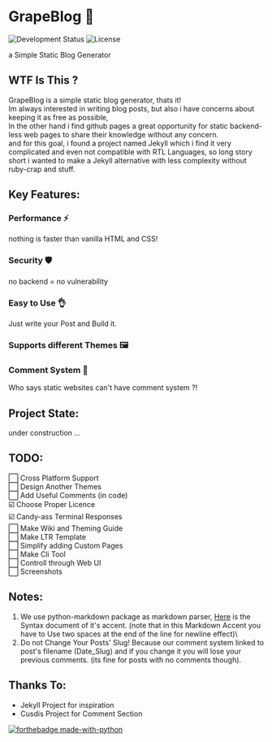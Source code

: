 # GrapeBlog 🍇
![Development Status](https://img.shields.io/badge/Development%20Status-Beta-green)
![License](https://img.shields.io/badge/License-MIT-blue)

a Simple Static Blog Generator


## WTF Is This ?
GrapeBlog is a simple static blog generator, thats it! \
Im always interested in writing blog posts, but also i have concerns about keeping it as free as possible, \
In the other hand i find github pages a great opportunity for static backend-less web pages to share their knowledge without any concern.\
and for this goal, i found a project named Jekyll which i find it very complicated and even not compatible with RTL Languages, so long story short i wanted to make a Jekyll alternative with less complexity without ruby-crap and stuff.

## Key Features:
### Performance ⚡
nothing is faster than vanilla HTML and CSS!
### Security 🛡️ 
no backend = no vulnerability
### Easy to Use 👌 
Just write your Post and Build it.
### Supports different Themes 🖼️
### Comment System 💬         
Who says static websites can't have comment system ?!

## Project State:
under construction ...

## TODO:
⬜ Cross Platform Support \
⬜ Design Another Themes \
⬜ Add Useful Comments (in code) \
☑️ Choose Proper Licence \
☑️ Candy-ass Terminal Responses \
⬜ Make Wiki and Theming Guide \
⬜ Make LTR Template \
⬜ Simplify adding Custom Pages \
⬜ Make Cli Tool \
⬜ Controll through Web UI \
⬜ Screenshots

## Notes:
1. We use python-markdown package as markdown parser, [Here](https://daringfireball.net/projects/markdown/syntax) is the Syntax document of it's accent.
(note that in this Markdown Accent you have to Use two spaces at the end of the line for newline effect)\
2. Do not Change Your Posts' Slug! Because our comment system linked to post's filename (Date_Slug) and if you change it you will lose your previous comments. (its fine for posts with no comments though).

## Thanks To:
- Jekyll Project for inspiration 
- Cusdis Project for Comment Section

[![forthebadge made-with-python](http://ForTheBadge.com/images/badges/made-with-python.svg)](https://www.python.org/)
